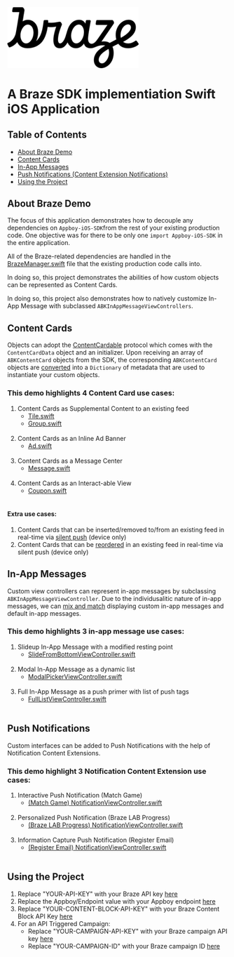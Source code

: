 <img src="https://github.com/Appboy/appboy-ios-sdk/blob/master/braze-logo.png" width="300" title="Braze Logo" />

# A Braze SDK implementiation Swift iOS Application

## Table of Contents
- [About Braze Demo](#about-braze-demo)
- [Content Cards](#content-cards)
- [In-App Messages](#in-app-messages)
- [Push Notifications (Content Extension Notifications)](#push-notifications)
- [Using the Project](#using-the-project)



## About Braze Demo
The focus of this application demonstrates how to decouple any dependencies on `Appboy-iOS-SDK`from the rest of your existing production code. One objective was for there to be only one `import Appboy-iOS-SDK` in the entire application.

All of the Braze-related dependencies are handled in the [BrazeManager.swift](https://github.com/braze-inc/braze-growth-shares-ios-demo-app/blob/master/Braze-Demo/BrazeManager.swift) file that the existing production code calls into.

In doing so, this project demonstrates the abilities of how custom objects can be represented as Content Cards. 

In doing so, this project also demonstrates how to natively customize In-App Message with subclassed `ABKInAppMessageViewControllers`.

## Content Cards

Objects can adopt the [ContentCardable](https://github.com/braze-inc/braze-growth-shares-ios-demo-app/blob/master/Braze-Demo/Model/Content-Cards/ContentCardData.swift#L9) protocol which comes with the `ContentCardData` object and an initializer.
Upon receiving an array of `ABKContentCard` objects from the SDK, the corresponding `ABKContentCard` objects are [converted](https://github.com/braze-inc/braze-growth-shares-ios-demo-app/blob/master/Braze-Demo/BrazeManager.swift#L248) into a `Dictionary` of metadata that are used to instantiate your custom objects.

### This demo highlights 4 Content Card use cases:
1. Content Cards as Supplemental Content to an existing feed
    - [Tile.swift](https://github.com/braze-inc/braze-growth-shares-ios-demo-app/blob/master/Braze-Demo/Model/Content-Cards/Tile.swift#L18)
    - [Group.swift](https://github.com/braze-inc/braze-growth-shares-ios-demo-app/blob/master/Braze-Demo/Model/Content-Cards/Group.swift#L34)</br></br>
2. Content Cards as an Inline Ad Banner
    - [Ad.swift](https://github.com/braze-inc/braze-growth-shares-ios-demo-app/blob/master/Braze-Demo/Model/Content-Cards/Ad.swift#L5)</br></br>
3. Content Cards as a Message Center
    - [Message.swift](https://github.com/braze-inc/braze-growth-shares-ios-demo-app/blob/master/Braze-Demo/Model/Content-Cards/Message.swift#L7)</br></br>
4. Content Cards as an Interact-able View
    - [Coupon.swift](https://github.com/braze-inc/braze-growth-shares-ios-demo-app/blob/master/Braze-Demo/Model/Content-Cards/Coupon.swift#L5)</br></br> 
    
#### Extra use cases:
1. Content Cards that can be inserted/removed to/from an existing feed in real-time via [silent push](https://github.com/braze-inc/braze-growth-shares-ios-demo-app/blob/master/Braze-Demo/BrazeManager.swift#L76) (device only)
2. Content Cards that can be [reordered](https://github.com/braze-inc/braze-growth-shares-ios-demo-app/blob/master/Braze-Demo/DataSource/TileListDataSource.swift#L97) in an existing feed in real-time via silent push (device only)

## In-App Messages

Custom view controllers can represent in-app messages by subclassing `ABKInAppMessageViewController`. Due to the individusalitic nature of in-app messages, we can [mix and match](https://github.com/braze-inc/braze-growth-shares-ios-demo-app/blob/master/Braze-Demo/BrazeManager.swift#L155) displaying custom in-app messages and default in-app messages.

### This demo highlights 3 in-app message use cases:
1. Slideup In-App Message with a modified resting point
    - [SlideFromBottomViewController.swift](https://github.com/braze-inc/braze-growth-shares-ios-demo-app/blob/master/Braze-Demo/ViewController/In-App-Messages/SlideFromBottomViewController.swift)</br></br> 
2. Modal In-App Message as a dynamic list
    - [ModalPickerViewController.swift](https://github.com/braze-inc/braze-growth-shares-ios-demo-app/blob/master/Braze-Demo/ViewController/In-App-Messages/ModalPickerViewController/ModalPickerViewController.swift)</br></br> 
3. Full In-App Message as a push primer with list of push tags
    - [FullListViewController.swift](https://github.com/braze-inc/braze-growth-shares-ios-demo-app/blob/master/Braze-Demo/ViewController/In-App-Messages/FullListViewController/FullListViewController.swift)</br></br> 

## Push Notifications

Custom interfaces can be added to Push Notifications with the help of Notification Content Extensions. 

### This demo highlight 3 Notification Content Extension use cases:
1. Interactive Push Notification (Match Game)
    - [(Match Game) NotificationViewController.swift](https://github.com/braze-inc/braze-growth-shares-ios-demo-app/blob/master/Braze-Demo-Match-Game-Content-Extension/ViewController/NotificationViewController.swift)</br></br> 
2. Personalized Push Notification (Braze LAB Progress)
    - [(Braze LAB Progress) NotificationViewController.swift](https://github.com/braze-inc/braze-growth-shares-ios-demo-app/blob/master/Braze-Demo-LAB-Progress-Content-Extension/ViewController/NotificationViewController.swift)</br></br> 
3. Information Capture Push Notification (Register Email)
    - [(Register Email) NotificationViewController.swift](https://github.com/braze-inc/braze-growth-shares-ios-demo-app/blob/master/Braze-Demo-LAB-Register-Content-Extension/NotificationViewController.swift)</br></br> 


## Using the Project
1. Replace "YOUR-API-KEY" with your Braze API key [here](https://github.com/braze-inc/braze-growth-shares-ios-demo-app/blob/master/Braze-Demo/BrazeManager.swift#L9)
2. Replace the Appboy/Endpoint value with your Appboy endpoint [here](https://github.com/braze-inc/braze-growth-shares-ios-demo-app/blob/master/Braze-Demo/Info.plist#L8)
3. Replace "YOUR-CONTENT-BLOCK-API-KEY" with your Braze Content Block API Key [here](https://github.com/braze-inc/braze-growth-shares-ios-demo-app/blob/master/Braze-Demo/ViewController/MessageCenterDetailViewController.swift#L99)
4. For an API Triggered Campaign:
    - Replace "YOUR-CAMPAIGN-API-KEY" with your Braze campaign API key [here](https://github.com/braze-inc/braze-growth-shares-ios-demo-app/blob/master/Braze-Demo/ViewController/Settings/ContentCardSettingsViewController.swift#L61)
    - Replace "YOUR-CAMPAIGN-ID" with your Braze campaign ID [here](https://github.com/braze-inc/braze-growth-shares-ios-demo-app/blob/master/Braze-Demo/ViewController/Settings/ContentCardSettingsViewController.swift#L60)
